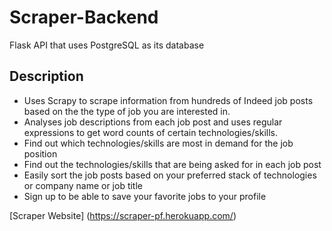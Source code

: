 # Scraper-Backend
Flask API that uses PostgreSQL as its database

## Description
* Uses Scrapy to scrape information from hundreds of Indeed job posts based on the the type of job you are interested in.
* Analyses job descriptions from each job post and uses regular expressions to get word counts of certain technologies/skills. 
* Find out which technologies/skills are most in demand for the job position
* Find out the technologies/skills that are being asked for in each job post
* Easily sort the job posts based on your preferred stack of technologies or company name or job title
* Sign up to be able to save your favorite jobs to your profile 

[Scraper Website] (https://scraper-pf.herokuapp.com/)
